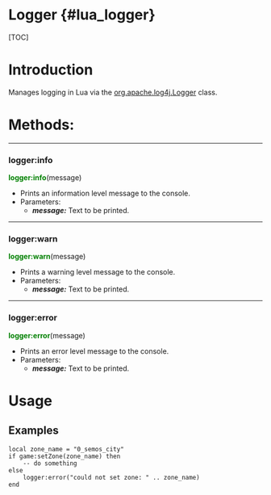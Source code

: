
Logger {#lua_logger}
======

[TOC]

# Introduction

Manages logging in Lua via the [org.apache.log4j.Logger](https://logging.apache.org/log4j/1.2/apidocs/org/apache/log4j/Logger.html) class.

# Methods:

---
### logger:info
<span style="color:green; font-weight:bold;">logger:info</span>(message)
- Prints an information level message to the console.
- Parameters:
  - ***message:*** Text to be printed.

---
### logger:warn
<span style="color:green; font-weight:bold;">logger:warn</span>(message)
- Prints a warning level message to the console.
- Parameters:
  - ***message:*** Text to be printed.

---
### logger:error
<span style="color:green; font-weight:bold;">logger:error</span>(message)
- Prints an error level message to the console.
- Parameters:
  - ***message:*** Text to be printed.

# Usage

## Examples

```
local zone_name = "0_semos_city"
if game:setZone(zone_name) then
	-- do something
else
	logger:error("could not set zone: " .. zone_name)
end
```
